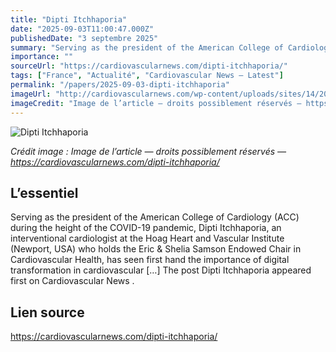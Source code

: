 ```yaml
---
title: "Dipti Itchhaporia"
date: "2025-09-03T11:00:47.000Z"
publishedDate: "3 septembre 2025"
summary: "Serving as the president of the American College of Cardiology (ACC) during the height of the COVID-19 pandemic, Dipti Itchhaporia, an interventional cardiologist at the Hoag Heart and Vascular Institute (Newport, USA) who holds the Eric &#38; Shelia Samson Endowed Chair in Cardiovascular Health, has seen first hand the importance of digital transformation in cardiovascular [&#8230;] The post Dipti Itchhaporia appeared first on Cardiovascular News ."
importance: ""
sourceUrl: "https://cardiovascularnews.com/dipti-itchhaporia/"
tags: ["France", "Actualité", "Cardiovascular News — Latest"]
permalink: "/papers/2025-09-03-dipti-itchhaporia"
imageUrl: "http://cardiovascularnews.com/wp-content/uploads/sites/14/2025/09/Aug-22-draft-1024x947.jpg"
imageCredit: "Image de l’article — droits possiblement réservés — https://cardiovascularnews.com/dipti-itchhaporia/"
---
```


![Dipti Itchhaporia](http://cardiovascularnews.com/wp-content/uploads/sites/14/2025/09/Aug-22-draft-1024x947.jpg)

*Crédit image : Image de l’article — droits possiblement réservés — https://cardiovascularnews.com/dipti-itchhaporia/*

## L’essentiel

Serving as the president of the American College of Cardiology (ACC) during the height of the COVID-19 pandemic, Dipti Itchhaporia, an interventional cardiologist at the Hoag Heart and Vascular Institute (Newport, USA) who holds the Eric &#38; Shelia Samson Endowed Chair in Cardiovascular Health, has seen first hand the importance of digital transformation in cardiovascular [&#8230;] The post Dipti Itchhaporia appeared first on Cardiovascular News .

## Lien source

https://cardiovascularnews.com/dipti-itchhaporia/
